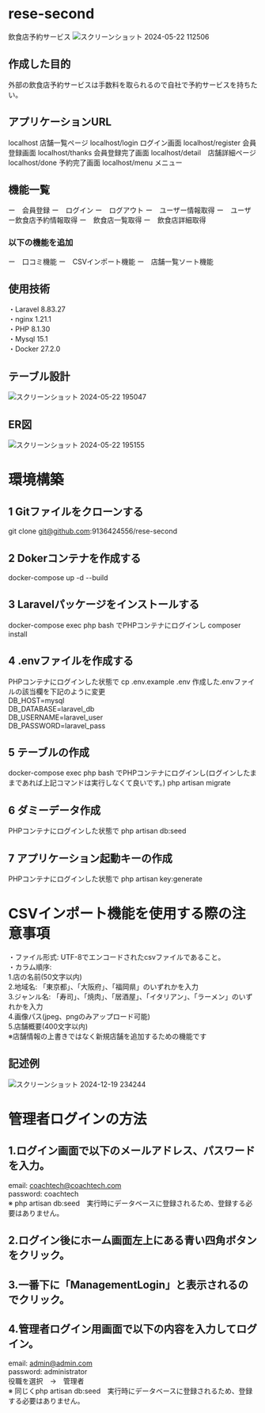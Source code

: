 # rese-second
飲食店予約サービス
![スクリーンショット 2024-05-22 112506](https://github.com/9136424556/rese/assets/151130944/c34564b8-41cd-434e-8af4-72873df14954)

## 作成した目的
外部の飲食店予約サービスは手数料を取られるので自社で予約サービスを持ちたい。

## アプリケーションURL
localhost 店舗一覧ページ
localhost/login ログイン画面
localhost/register 会員登録画面
localhost/thanks 会員登録完了画面
localhost/detail　店舗詳細ページ
localhost/done  予約完了画面
localhost/menu メニュー

## 機能一覧
ー　会員登録
ー　ログイン
ー　ログアウト
ー　ユーザー情報取得
ー　ユーザー飲食店予約情報取得
ー　飲食店一覧取得
ー　飲食店詳細取得
### 以下の機能を追加
ー　口コミ機能
ー　CSVインポート機能
ー　店舗一覧ソート機能
## 使用技術
・Laravel 8.83.27  
・nginx 1.21.1  
・PHP 8.1.30  
・Mysql 15.1  
・Docker 27.2.0  

## テーブル設計
![スクリーンショット 2024-05-22 195047](https://github.com/9136424556/rese/assets/151130944/b88f424c-4f05-481b-8dea-cf51ae23368d)　
## ER図
![スクリーンショット 2024-05-22 195155](https://github.com/9136424556/rese/assets/151130944/d430afb5-701d-4e61-b365-e543f268a0b4)

# 環境構築
## 1 Gitファイルをクローンする
git clone git@github.com:9136424556/rese-second
## 2 Dokerコンテナを作成する
docker-compose up -d --build

## 3 Laravelパッケージをインストールする
docker-compose exec php bash
でPHPコンテナにログインし
composer install

## 4 .envファイルを作成する
PHPコンテナにログインした状態で
cp .env.example .env
作成した.envファイルの該当欄を下記のように変更  
DB_HOST=mysql  
DB_DATABASE=laravel_db  
DB_USERNAME=laravel_user  
DB_PASSWORD=laravel_pass  

## 5 テーブルの作成
docker-compose exec php bash
でPHPコンテナにログインし(ログインしたままであれば上記コマンドは実行しなくて良いです。)
php artisan migrate

## 6 ダミーデータ作成
PHPコンテナにログインした状態で
php artisan db:seed

## 7 アプリケーション起動キーの作成
PHPコンテナにログインした状態で
php artisan key:generate  

# CSVインポート機能を使用する際の注意事項
・ファイル形式: UTF-8でエンコードされたcsvファイルであること。  
・カラム順序:  
1.店の名前(50文字以内)   
2.地域名: 「東京都」、「大阪府」、「福岡県」のいずれかを入力  
3.ジャンル名: 「寿司」、「焼肉」、「居酒屋」、「イタリアン」、「ラーメン」のいずれかを入力  
4.画像パス(jpeg、pngのみアップロード可能)  
5.店舗概要(400文字以内)  
※店舗情報の上書きではなく新規店舗を追加するための機能です
## 記述例  
![スクリーンショット 2024-12-19 234244](https://github.com/user-attachments/assets/2f8f8528-bf20-4d7f-a737-346169ed8228)

# 管理者ログインの方法
## 1.ログイン画面で以下のメールアドレス、パスワードを入力。  
email: coachtech@coachtech.com  
password: coachtech  
※ php artisan db:seed　実行時にデータベースに登録されるため、登録する必要はありません。  
## 2.ログイン後にホーム画面左上にある青い四角ボタンをクリック。  
## 3.一番下に「ManagementLogin」と表示されるのでクリック。  
## 4.管理者ログイン用画面で以下の内容を入力してログイン。  
email: admin@admin.com  
password: administrator  
役職を選択　→　管理者  
※ 同じくphp artisan db:seed　実行時にデータベースに登録されるため、登録する必要はありません。

